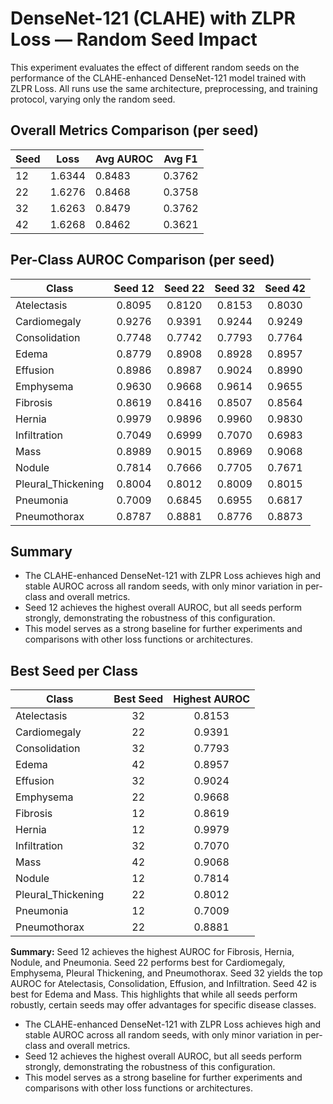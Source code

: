 # DenseNet-121 (CLAHE) with ZLPR Loss — Random Seed Impact

This experiment evaluates the effect of different random seeds on the performance of the CLAHE-enhanced DenseNet-121 model trained with ZLPR Loss. All runs use the same architecture, preprocessing, and training protocol, varying only the random seed.

## Overall Metrics Comparison (per seed)

| Seed | Loss   | Avg AUROC | Avg F1  |
|------|--------|-----------|---------|
| 12   | 1.6344 | 0.8483    | 0.3762  |
| 22   | 1.6276 | 0.8468    | 0.3758  |
| 32   | 1.6263 | 0.8479    | 0.3762  |
| 42   | 1.6268 | 0.8462    | 0.3621  |

## Per-Class AUROC Comparison (per seed)

| Class                | Seed 12 | Seed 22 | Seed 32 | Seed 42 |
|----------------------|:-------:|:-------:|:-------:|:-------:|
| Atelectasis          | 0.8095  | 0.8120  | 0.8153  | 0.8030  |
| Cardiomegaly         | 0.9276  | 0.9391  | 0.9244  | 0.9249  |
| Consolidation        | 0.7748  | 0.7742  | 0.7793  | 0.7764  |
| Edema                | 0.8779  | 0.8908  | 0.8928  | 0.8957  |
| Effusion             | 0.8986  | 0.8987  | 0.9024  | 0.8990  |
| Emphysema            | 0.9630  | 0.9668  | 0.9614  | 0.9655  |
| Fibrosis             | 0.8619  | 0.8416  | 0.8507  | 0.8564  |
| Hernia               | 0.9979  | 0.9896  | 0.9960  | 0.9830  |
| Infiltration         | 0.7049  | 0.6999  | 0.7070  | 0.6983  |
| Mass                 | 0.8989  | 0.9015  | 0.8969  | 0.9068  |
| Nodule               | 0.7814  | 0.7666  | 0.7705  | 0.7671  |
| Pleural_Thickening   | 0.8004  | 0.8012  | 0.8009  | 0.8015  |
| Pneumonia            | 0.7009  | 0.6845  | 0.6955  | 0.6817  |
| Pneumothorax         | 0.8787  | 0.8881  | 0.8776  | 0.8873  |

## Summary
- The CLAHE-enhanced DenseNet-121 with ZLPR Loss achieves high and stable AUROC across all random seeds, with only minor variation in per-class and overall metrics.
- Seed 12 achieves the highest overall AUROC, but all seeds perform strongly, demonstrating the robustness of this configuration.
- This model serves as a strong baseline for further experiments and comparisons with other loss functions or architectures.

## Best Seed per Class

| Class                | Best Seed | Highest AUROC |
|----------------------|:---------:|:-------------:|
| Atelectasis          |   32      |    0.8153     |
| Cardiomegaly         |   22      |    0.9391     |
| Consolidation        |   32      |    0.7793     |
| Edema                |   42      |    0.8957     |
| Effusion             |   32      |    0.9024     |
| Emphysema            |   22      |    0.9668     |
| Fibrosis             |   12      |    0.8619     |
| Hernia               |   12      |    0.9979     |
| Infiltration         |   32      |    0.7070     |
| Mass                 |   42      |    0.9068     |
| Nodule               |   12      |    0.7814     |
| Pleural_Thickening   |   22      |    0.8012     |
| Pneumonia            |   12      |    0.7009     |
| Pneumothorax         |   22      |    0.8881     |

**Summary:**
Seed 12 achieves the highest AUROC for Fibrosis, Hernia, Nodule, and Pneumonia. Seed 22 performs best for Cardiomegaly, Emphysema, Pleural Thickening, and Pneumothorax. Seed 32 yields the top AUROC for Atelectasis, Consolidation, Effusion, and Infiltration. Seed 42 is best for Edema and Mass. This highlights that while all seeds perform robustly, certain seeds may offer advantages for specific disease classes.

- The CLAHE-enhanced DenseNet-121 with ZLPR Loss achieves high and stable AUROC across all random seeds, with only minor variation in per-class and overall metrics.
- Seed 12 achieves the highest overall AUROC, but all seeds perform strongly, demonstrating the robustness of this configuration.
- This model serves as a strong baseline for further experiments and comparisons with other loss functions or architectures.
